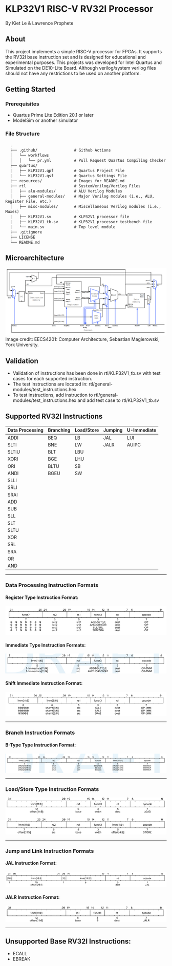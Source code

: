 # KLP32V1 RISC-V RV32I Processor
By Kiet Le & Lawrence Prophete

## About
This project implements a simple RISC-V processor for FPGAs. It supports the RV32I base instruction set and is designed for educational and experimental purposes.
This projects was developed for Intel Quartus and Simulated on the DE10-Lite Board. Although verilog/system verilog files should not have any restrictions to be used on another platform.

## Getting Started

### Prerequisites
- Quartus Prime Lite Edition 20.1 or later
- ModelSim or another simulator

### File Structure
      .
      ├── .github/                # Github Actions
      │   └── workflows
      │   │   └── pr.yml          # Pull Request Quartus Compiling Checker
      ├── quartus/
      |   ├── KLP32V1.qpf         # Quartus Project File
      |   └── KLP32V1.qsf         # Quartus Settings File
      ├── resources/              # Images for README.md
      ├── rtl                     # SystemVerilog/Verilog Files
      │   ├── alu-modules/        # ALU Verilog Modules
      │   ├── general-modules/    # Major Verilog modules (i.e., ALU, Register File, etc.)
      │   ├── misc-modules/       # Miscellaneous Verilog modules (i.e., Muxes)
      |   ├── KLP32V1.sv          # KLP32V1 processor file
      |   ├── KLP32V1_tb.sv       # KLP32V1 processor testbench file
      |   └── main.sv             # Top level module
      ├── .gitignore
      ├── LICENSE
      └── README.md

## Microarchitecture
![alt text](resources/rv32i_microarchitecture.png)
Image credit: EECS4201: Computer Architecture, Sebastian Magierowski, York University.

## Validation
- Validation of instructions has been done in rtl/KLP32V1_tb.sv with test cases for each supported instruction.
- The test instructions are located in: rtl/general-modules/test_instructions.hex
- To test instructions, add instruction to rtl/general-modules/test_instructions.hex and add test case to rtl/KLP32V1_tb.sv

## Supported RV32I Instructions
| Data Processing | Branching | Load/Store | Jumping | U-Immediate |
| --------------- | --------- | -----------| ------- | ----------- |
| ADDI            | BEQ       | LB         | JAL     | LUI         |
| SLTI            | BNE       | LW         | JALR    | AUIPC       |
| SLTIU           | BLT       | LBU        |         |             |
| XORI            | BGE       | LHU        |         |             |
| ORI             | BLTU      | SB         |         |             |
| ANDI            | BGEU      | SW         |         |             |
| SLLI            |           |            |         |             |
| SRLI            |           |            |         |             |
| SRAI            |           |            |         |             |
| ADD             |           |            |         |             |
| SUB             |           |            |         |             |
| SLL             |           |            |         |             |
| SLT             |           |            |         |             |
| SLTU            |           |            |         |             |
| XOR             |           |            |         |             |
| SRL             |           |            |         |             |
| SRA             |           |            |         |             |
| OR              |           |            |         |             |
| AND             |           |            |         |             |

***

### Data Processing Instruction Formats
#### Register Type Instruction Format:
![R-Type Instruction Format](resources/R-Type-Instructions.png)

#### Immediate Type Instruction Formats:
![I-Type Instruction Format](resources/I-Type-Instruction.png)

#### Shift Immediate Instruction Format:
![Shift Immediate Instruction Format](resources/Shift-I-Type-Instructions.png)

***

### Branch Instruction Formats
#### B-Type Type Instruction Format:
![B-Type Type Instruction Format](resources/B-Type-Instructions.png)

***

### Load/Store Type Instruction Formats
![Load/Store Type Instruction Format](resources/LoadStoreInstructions.png)

***

### Jump and Link Instruction Formats
#### JAL Instruction Format:
![JAL Instruction Format](resources/JAL.png)
#### JALR Instruction Format:
![JALR Instruction Format](resources/JALR.png)

***

## Unsupported Base RV32I Instructions:
- ECALL
- EBREAK
